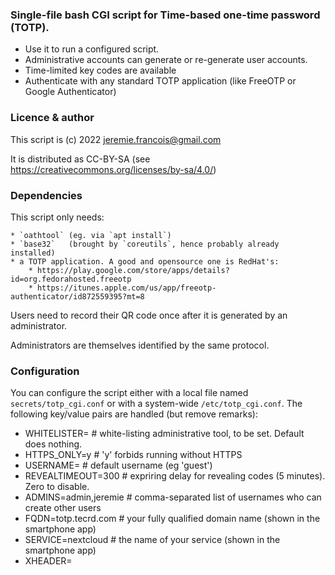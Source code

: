 ### Single-file bash CGI script for Time-based one-time password (TOTP). ###

  * Use it to run a configured script.
  * Administrative accounts can generate or re-generate user accounts.
  * Time-limited key codes are available
  * Authenticate with any standard TOTP application (like FreeOTP or Google Authenticator)

### Licence & author ###

This script is (c) 2022 jeremie.francois@gmail.com

It is distributed as CC-BY-SA (see https://creativecommons.org/licenses/by-sa/4.0/)

### Dependencies ###

This script only needs:

	* `oathtool` (eg. via `apt install`)
	* `base32`   (brought by `coreutils`, hence probably already installed)
	* a TOTP application. A good and opensource one is RedHat's:
		* https://play.google.com/store/apps/details?id=org.fedorahosted.freeotp
		* https://itunes.apple.com/us/app/freeotp-authenticator/id872559395?mt=8

Users need to record their QR code once after it is generated by an administrator.

Administrators are themselves identified by the same protocol.

### Configuration ###

You can configure the script either with a local file named `secrets/totp_cgi.conf` or with a 
system-wide `/etc/totp_cgi.conf`. The following key/value pairs are handled (but remove remarks):

  * WHITELISTER=           # white-listing administrative tool, to be set. Default does nothing.
  * HTTPS_ONLY=y           # 'y' forbids running without HTTPS
  * USERNAME=              # default username (eg 'guest')
  * REVEALTIMEOUT=300      # expriring delay for revealing codes (5 minutes). Zero to disable.
  * ADMINS=admin,jeremie   # comma-separated list of usernames who can create other users
  * FQDN=totp.tecrd.com    # your fully qualified domain name (shown in the smartphone app)
  * SERVICE=nextcloud      # the name of your service (shown in the smartphone app)
  * XHEADER=<style type="text/css">...  # CSS header for customizing the HTML pages

#### White listing #### 

Probably the most important key to set is `WHITELISTER` because it lets you specify the script
that will be called when an authentication is sucessful. The command that the scripts run is:

```
$WHITELISTER allow "$REMOTE_ADDR" "$USERNAME"
```

Please note that it gets run arguably unsafely **without quoting** to make life easier.
Hence, setting `WHITELISTER=sudo /usr/local/bin/firewall_allow.sh` will work well when
`www-data` is a sudoer for the respective command :

```
www-data ALL=(ALL) NOPASSWD: /usr/local/bin/firewall_allow.sh
```

Two small utilities are provided as examples:

  * `whitelisters/apache_whitelist.sh` to manage an Apache IP-based allow/deny file
  * `whitelisters/timed_login.sh` to manage a more powerful user and time-based login file


#### Post-installation ####

Do not forget to delete or change
  * user `admin` after you use it to create new accounts.
  * the corresponding revealing key secrets/reveal/admin_reMOVe

To get the current TOTP code for this default user, you can use the `admin_reMOVe` revealing
key as described below or run `secrets/show_key.sh`.


### Administration ###

#### Regular admins ####

If your username is within the `ADMINS` configuration list you will be able to create user accounts.
To do so, click the default Admin link in the footer or use the special `.../index.cgi?admin` URL.
you will see a third field in the regsitration form where you can type a username after your own,
regular identification.

The script will generate a new TOTP-enabling QR code to be scanned by the respective user.
Any previous code for the user will be invalidated, so use it to revoke a former account (or delete
the respective file in `secrets/`).

**Important** : the generated user-specific QR code MUST be scanned by the TOTP smartphone application.
It will be shown only once, so you need the user to see it.
Try to avoid screen copies since the QR code shall be forgotten once recorded to avoid identity theft.
Better generate the account when the user is with you and ready to scan the code on your screen.

#### Revealing keys #### 

This feature implements regular, but time-limited password authentication.

It happens that you need to tell the code to someone else, and both of you must be pretty reactive since
it changes every 30 seconds. Or you need to provide a temporary access for someone that did not even
register (like a guest), or for someone who lost his phone, or did not install the TOTP application.

6-letter *keycodes* make it possible to see the current TOTP code for a given account,
and for longer than 30 seconds.

How ? Just `touch secrets/reveal/guest_SIXsix` to create password `SIXsix` for user `guest`.
It can be used *in place of the TOTP* code for the interface to reveal the actual TOTP code.
User `guest` will not even need to know or have the original subscription QR code.

By default, key codes expires 5 minutes after thety are created. You can tune the delay globally with
`REVEALTIMEOUT` above, or cheat by faking the creation date. Eg. `touch -t 202206011200 jeremie_JerEMy`
creates a key for user `jeremie` that actually expires 5 minutes after 12h00 on 1st of June, 2022.

Limitation: key codes MUST be exactly 6-letter long.


#### Localization ####

Localization is supported, and translations are defined at the end of the script itself.
The script knows the language based on the provided client navigator settings.

I am open to pull requests for more langages, and/but I want to keep it as one script !


### Web server configuration ###

Here are example of configurations. YMMV.

#### Apache2 (example) ####

If the CGI script is saved in `/usr/lib/cgi-bin/totp`, then
create `/etc/apache2/conf-available/serve-cgi-bin.conf`:


```
<IfModule mod_alias.c>
	<IfModule mod_cgi.c>
		Define ENABLE_USR_LIB_CGI_BIN
	</IfModule>

	<IfModule mod_cgid.c>
		Define ENABLE_USR_LIB_CGI_BIN
	</IfModule>

	<IfDefine ENABLE_USR_LIB_CGI_BIN>
		ScriptAlias /cgi-bin/ /usr/lib/cgi-bin/
		<Directory "/usr/lib/cgi-bin">
			AllowOverride None
			Options +ExecCGI -MultiViews +SymLinksIfOwnerMatch
			Require all granted
		</Directory>
	</IfDefine>
</IfModule>
```

Then `a2enconf serve-cgi-bin.conf`, restart apache and head to https://your.website.com/cgi-bin/totp


#### nginx and fcgiwrap ####

Install `nginx` and `fcgi`:

	* `apt-get install nginx fcgiwrap`
	* `cp /usr/share/doc/fcgiwrap/examples/nginx.conf /etc/nginx/fcgiwrap.conf`

If the script is located in `/home/toctoc`, then you
can add a block like this *within* the `/etc/nginx/sites-enabled` target:

```
	location /toctoc {
		gzip off;
		try_files $uri $uri/;
		fastcgi_index index.cgi;
		alias /home/;
		fastcgi_pass unix:/var/run/fcgiwrap.socket;
		location ~ /secrets {return 403;}
		include /etc/nginx/fastcgi_params;
		# Adjust non standard parameters
		fastcgi_param QUERY_STRING     $query_string;
		fastcgi_param REMOTE_USER      $remote_user;
	}
```

Then add these lines to protect domains or locations:


Then restart nginx and open http://your.website.com/totp_cgi/
